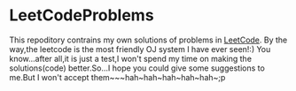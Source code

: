 LeetCodeProblems
================

This repoditory contrains my own solutions of problems in [LeetCode](https://oj.leetcode.com/problems/).
By the way,the leetcode is the most friendly OJ system I have ever seen!:)
You know...after all,it is just a test,I won't spend my time on making the solutions(code) better.So...I hope you could give some suggestions to me.But I won't accept them~~~hah~hah~hah~hah~hah~;p
